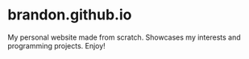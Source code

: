 # brandon.github.io
My personal website made from scratch. Showcases my interests and programming projects. Enjoy!
